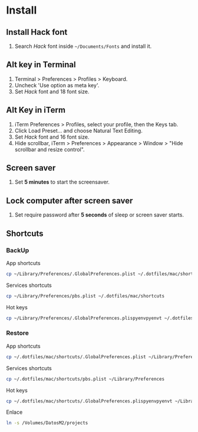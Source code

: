 # Install

## Install Hack font
1. Search *Hack* font inside `~/Documents/Fonts` and install it.

## Alt key in Terminal
1. Terminal > Preferences > Profiles > Keyboard.
1. Uncheck 'Use option as meta key'.
1. Set *Hack* font and 18 font size.

## Alt Key in iTerm
1. iTerm Preferences > Profiles, select your profile, then the Keys tab.
1. Click Load Preset... and choose Natural Text Editing.
1. Set *Hack* font and 16 font size.
1. Hide scrollbar, iTerm > Preferences > Appearance > Window > "Hide scrollbar and resize control".

## Screen saver
1. Set **5 minutes** to start the screensaver.

## Lock computer after screen saver
1. Set require password after **5 seconds** of sleep or screen saver starts.





## Shortcuts

### BackUp

App shortcuts 
```bash
cp ~/Library/Preferences/.GlobalPreferences.plist ~/.dotfiles/mac/shortcuts/
```

Services shortcuts
```bash
cp ~/Library/Preferences/pbs.plist ~/.dotfiles/mac/shortcuts
```

Hot keys
```bash
cp ~/Library/Preferences/.GlobalPreferences.plispyenvpyenvt ~/.dotfiles/mac/shortcuts
```

### Restore

App shortcuts 
```bash
cp ~/.dotfiles/mac/shortcuts/.GlobalPreferences.plist ~/Library/Preferences
```

Services shortcuts
```bash
cp ~/.dotfiles/mac/shortcuts/pbs.plist ~/Library/Preferences
```

Hot keys
```bash
cp ~/.dotfiles/mac/shortcuts/.GlobalPreferences.plispyenvpyenvt ~/Library/Preferences
```

Enlace
```bash
ln -s /Volumes/DatosM2/projects
```
